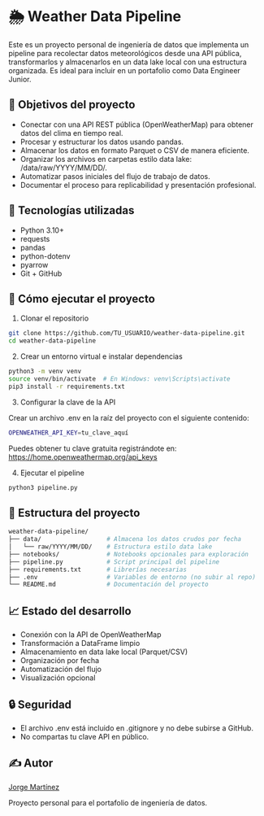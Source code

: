 # 🌦️ Weather Data Pipeline

Este es un proyecto personal de ingeniería de datos que implementa un pipeline para recolectar datos meteorológicos desde una API pública, transformarlos y almacenarlos en un data lake local con una estructura organizada. Es ideal para incluir en un portafolio como Data Engineer Junior.

## 📌 Objetivos del proyecto

- Conectar con una API REST pública (OpenWeatherMap) para obtener datos del clima en tiempo real.
- Procesar y estructurar los datos usando pandas.
- Almacenar los datos en formato Parquet o CSV de manera eficiente.
- Organizar los archivos en carpetas estilo data lake: /data/raw/YYYY/MM/DD/.
- Automatizar pasos iniciales del flujo de trabajo de datos.
- Documentar el proceso para replicabilidad y presentación profesional.

## 🔧 Tecnologías utilizadas

- Python 3.10+
- requests
- pandas
- python-dotenv
- pyarrow
- Git + GitHub

## 🚀 Cómo ejecutar el proyecto

1. Clonar el repositorio

```bash
git clone https://github.com/TU_USUARIO/weather-data-pipeline.git
cd weather-data-pipeline
```

2. Crear un entorno virtual e instalar dependencias

```bash
python3 -m venv venv
source venv/bin/activate  # En Windows: venv\Scripts\activate
pip3 install -r requirements.txt 
```

3. Configurar la clave de la API

Crear un archivo .env en la raíz del proyecto con el siguiente contenido:

```bash
OPENWEATHER_API_KEY=tu_clave_aquí
```
Puedes obtener tu clave gratuita registrándote en: https://home.openweathermap.org/api_keys

4. Ejecutar el pipeline

```bash
python3 pipeline.py
```

## 📁 Estructura del proyecto

```bash
weather-data-pipeline/
├── data/                  # Almacena los datos crudos por fecha
│   └── raw/YYYY/MM/DD/    # Estructura estilo data lake
├── notebooks/             # Notebooks opcionales para exploración
├── pipeline.py            # Script principal del pipeline
├── requirements.txt       # Librerías necesarias
├── .env                   # Variables de entorno (no subir al repo)
└── README.md              # Documentación del proyecto
```

## 📈 Estado del desarrollo

 - Conexión con la API de OpenWeatherMap
 - Transformación a DataFrame limpio
 - Almacenamiento en data lake local (Parquet/CSV)
 - Organización por fecha
 - Automatización del flujo
 - Visualización opcional

## 🔒 Seguridad

- El archivo .env está incluido en .gitignore y no debe subirse a GitHub.
- No compartas tu clave API en público.

## ✍️ Autor

[Jorge Martínez](https://github.com/joorgemartinez)

Proyecto personal para el portafolio de ingeniería de datos.